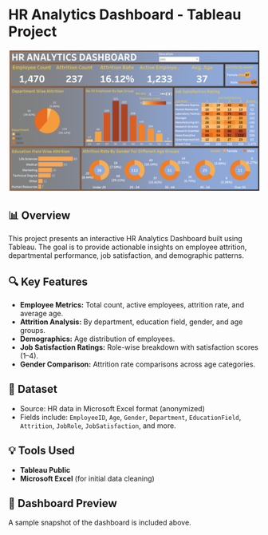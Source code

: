 # HR Analytics Dashboard - Tableau Project

![HR Dashboard](HR_Dashboard_SS.png)

## 📊 Overview

This project presents an interactive HR Analytics Dashboard built using Tableau. The goal is to provide actionable insights on employee attrition, departmental performance, job satisfaction, and demographic patterns.

## 🔍 Key Features

- **Employee Metrics:** Total count, active employees, attrition rate, and average age.
- **Attrition Analysis:** By department, education field, gender, and age groups.
- **Demographics:** Age distribution of employees.
- **Job Satisfaction Ratings:** Role-wise breakdown with satisfaction scores (1–4).
- **Gender Comparison:** Attrition rate comparisons across age categories.

## 📁 Dataset

- Source: HR data in Microsoft Excel format (anonymized)
- Fields include: `EmployeeID`, `Age`, `Gender`, `Department`, `EducationField`, `Attrition`, `JobRole`, `JobSatisfaction`, and more.

## 💡 Tools Used

- **Tableau Public**
- **Microsoft Excel** (for initial data cleaning)

## 📸 Dashboard Preview

A sample snapshot of the dashboard is included above.


